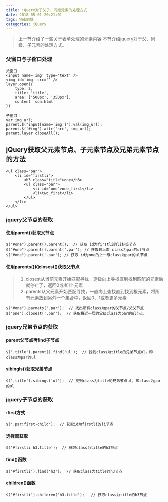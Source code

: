 ```yaml
---
title: jQuery对于父子、同级元素的处理方式
date: 2018-05-01 20:21:01
tags: Web前端
categories: jQuery
---
```

>上一节介绍了一些关于表单处理的元素内容
>本节介绍jquery对于父、同级、子元素的处理方式。

### 父窗口与子窗口处理
```
父窗口：
<input name='img' type='text' />
<img id='img' src='' />
layer.open({
    type: 2,
    title: 'title',
    area: ['500px', '350px'],
    content 'son.html'
})

子窗口：
var img_url;
parent.$("input[name='img']").val(img_url);
parent.$('#img').attr('src', img_url);
parent.layer.closeAll();
```

## jQuery获取父元素节点、子元素节点及兄弟元素节点的方法
```
<ul class="par">
	<li id="firstli">
		<h3 class="title">one</h3>
		<ul class="par">
			<li id="one">one_first</li>
			<li>two_first</li>
		</ul>
	</li>
</ul>
```
### jquery父节点的获取
#### 使用parent()获取父节点
```
$("#one").parent().parent();  // 获取 id为firstli的li标签节点
$("#one").parent().parent('.par'); // 获取最上面 class为par的ul节点
$("#one").parent('.par'); // 获取 id为one的上一级class为par的ul节点
```

#### 使用parents()和closest()获取父节点
>1. closest从当前元素开始匹配寻找，逐级向上寻找直到找到匹配的元素后就停止了，返回0或者1个元素
>2. parents从父元素开始匹配寻找，一直向上查找直到找到根元素，将所有元素放到另外一个集合中，返回0、1或者更多元素
```
$("#one").parnets('.par');  // 找出所有class为par的父节点/父父节点
$("one").closest('.par');  // 获取最近一层的父级class为par的ul节点
```

### jquery兄弟节点的获取
#### parent父节点再find子节点
```
$('.title').parent().find('ul');  // 找到class为title的兄弟节点ul，即class为par的ul
```
#### sibingls()获取兄弟节点
```
$('.title').sibings('ul');  // 找到class为title的兄弟节点ul，即class为par的ul
```

### jquery子节点的获取
####  :first方式
```
$('.par:first-child');  // 获取id为firstli的li节点
```
#### 选择器获取
```
$('#firstli h3.title');  // 获取class为title的h3节点
```
#### find()函数
```
$('#firstli').find('h3');  // 获取class为title的h3节点
```
#### children()函数
```
$('#firstli').children('h3.title');   // 获取class为title的h3节点
```